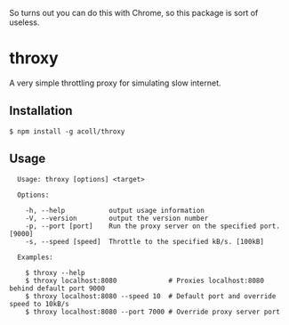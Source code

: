 So turns out you can do this with Chrome, so this package is sort of useless.

# throxy

A very simple throttling proxy for simulating slow internet.

## Installation
    $ npm install -g acoll/throxy

## Usage
    
      Usage: throxy [options] <target>

      Options:

        -h, --help           output usage information
        -V, --version        output the version number
        -p, --port [port]    Run the proxy server on the specified port. [9000]
        -s, --speed [speed]  Throttle to the specified kB/s. [100kB]

      Examples:

        $ throxy --help
        $ throxy localhost:8080             # Proxies localhost:8080 behind default port 9000
        $ throxy localhost:8080 --speed 10  # Default port and override speed to 10kB/s
        $ throxy localhost:8080 --port 7000 # Override proxy server port

